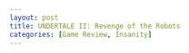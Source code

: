 ```yaml
---
layout: post
title: UNDERTALE II: Revenge of the Robots
categories: [Game Review, Insanity]
---
```


<!--stackedit_data:
eyJoaXN0b3J5IjpbMjQ1MDM3Njc2XX0=
-->